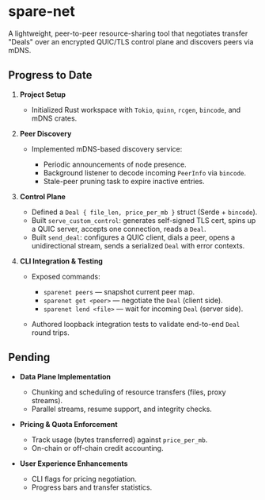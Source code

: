 # spare-net

A lightweight, peer-to-peer resource-sharing tool that negotiates transfer "Deals" over an encrypted QUIC/TLS control plane and discovers peers via mDNS.

## Progress to Date

1. **Project Setup**

   * Initialized Rust workspace with `Tokio`, `quinn`, `rcgen`, `bincode`, and mDNS crates.

2. **Peer Discovery**

   * Implemented mDNS-based discovery service:

     * Periodic announcements of node presence.
     * Background listener to decode incoming `PeerInfo` via `bincode`.
     * Stale-peer pruning task to expire inactive entries.

3. **Control Plane**

   * Defined a `Deal { file_len, price_per_mb }` struct (Serde + `bincode`).
   * Built `serve_custom_control`: generates self-signed TLS cert, spins up a QUIC server, accepts one connection, reads a `Deal`.
   * Built `send_deal`: configures a QUIC client, dials a peer, opens a unidirectional stream, sends a serialized `Deal` with error contexts.

4. **CLI Integration & Testing**

   * Exposed commands:

     * `sparenet peers` — snapshot current peer map.
     * `sparenet get <peer>` — negotiate the `Deal` (client side).
     * `sparenet lend <file>` — wait for incoming `Deal` (server side).
   * Authored loopback integration tests to validate end-to-end `Deal` round trips.

## Pending

* **Data Plane Implementation**

  * Chunking and scheduling of resource transfers (files, proxy streams).
  * Parallel streams, resume support, and integrity checks.

* **Pricing & Quota Enforcement**

  * Track usage (bytes transferred) against `price_per_mb`.
  * On-chain or off-chain credit accounting.

* **User Experience Enhancements**

  * CLI flags for pricing negotiation.
  * Progress bars and transfer statistics.

